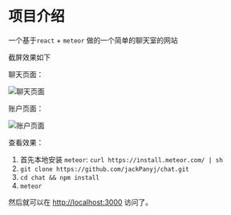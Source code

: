 # 项目介绍

一个基于`react` + `meteor` 做的一个简单的聊天室的网站

截屏效果如下

聊天页面：

![聊天页面](https://jackpanyj.github.io/blog_demo/chat/chat.png)

账户页面：

![账户页面](https://jackpanyj.github.io/blog_demo/chat/chat-account.png)


查看效果：

1. 首先本地安装 `meteor`: `curl https://install.meteor.com/ | sh`
2. `git clone https://github.com/jackPanyj/chat.git`
3. `cd chat && npm install`
4. `meteor`

然后就可以在 [http://localhost:3000](http://localhost:3000) 访问了。
